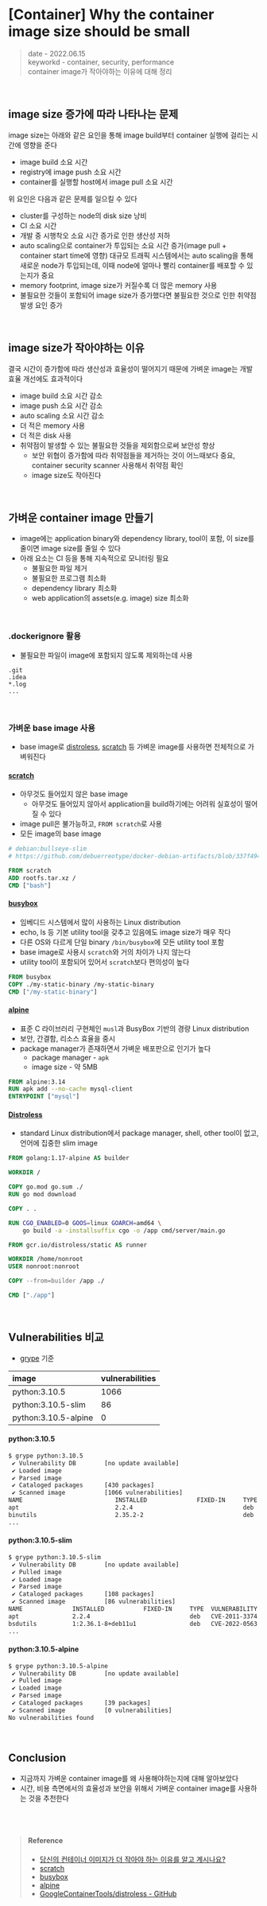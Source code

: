 # [Container] Why the container image size should be small
> date - 2022.06.15  
> keyworkd - container, security, performance  
> container image가 작아야하는 이유에 대해 정리

<br>

## image size 증가에 따라 나타나는 문제
image size는 아래와 같은 요인을 통해 image build부터 container 실행에 걸리는 시간에 영향을 준다
* image build 소요 시간
* registry에 image push 소요 시간
* container를 실행할 host에서 image pull 소요 시간

위 요인은 다음과 같은 문제를 일으킬 수 있다
* cluster를 구성하는 node의 disk size 낭비
* CI 소요 시간
* 개발 중 시행착오 소요 시간 증가로 인한 생산성 저하
* auto scaling으로 container가 투입되는 소요 시간 증가(image pull + container start time에 영향)
대규모 트래픽 시스템에서는 auto scaling을 통해 새로운 node가 투입되는데, 이때 node에 얼마나 빨리 container를 배포할 수 있는지가 중요
* memory footprint, image size가 커질수록 더 많은 memory 사용
* 불필요한 것들이 포함되어 image size가 증가했다면 불필요한 것으로 인한 취약점 발생 요인 증가


<br>

## image size가 작아야하는 이유
결국 시간이 증가함에 따라 생산성과 효율성이 떨어지기 때문에 가벼운 image는 개발 효율 개선에도 효과적이다
* image build 소요 시간 감소
* image push 소요 시간 감소
* auto scaling 소요 시간 감소
* 더 적은 memory 사용
* 더 적은 disk 사용
* 취약점이 발생할 수 있는 불필요한 것들을 제외함으로써 보안성 향상
  * 보안 위협이 증가함에 따라 취약점들을 제거하는 것이 어느때보다 중요, container security scanner 사용해서 취약점 확인
  * image size도 작아진다


<br>

## 가벼운 container image 만들기
* image에는 application binary와 dependency library, tool이 포함, 이 size를 줄이면 image size를 줄일 수 있다
* 아래 요소는 CI 등을 통해 지속적으로 모니터링 필요
  * 불필요한 파일 제거
  * 불필요한 프로그램 최소화
  * dependency library 최소화
  * web application의 assets(e.g. image) size 최소화

<br>

### .dockerignore 활용
* 불필요한 파일이 image에 포함되지 않도록 제외하는데 사용
```
.git
.idea
*.log
...
```

<br>

### 가벼운 base image 사용
* base image로 [distroless](https://github.com/GoogleContainerTools/distroless), [scratch](https://hub.docker.com/_/scratch) 등 가벼운 image를 사용하면 전체적으로 가벼워진다

#### [scratch](https://hub.docker.com/_/scratch)
* 아무것도 들어있지 않은 base image
  * 아무것도 들어있지 않아서 application을 build하기에는 어려워 실효성이 떨어질 수 있다
* image pull은 불가능하고, `FROM scratch`로 사용
* 모든 image의 base image
```dockerfile
# debian:bullseye-slim
# https://github.com/debuerreotype/docker-debian-artifacts/blob/337f494fae12a1db13a003cea38e74f43d312ee6/bullseye/slim/Dockerfile

FROM scratch
ADD rootfs.tar.xz /
CMD ["bash"]
```

#### [busybox](https://hub.docker.com/_/busybox)
* 임베디드 시스템에서 많이 사용하는 Linux distribution
* echo, ls 등 기본 utility tool을 갖추고 있음에도 image size가 매우 작다
* 다른 OS와 다르게 단일 binary `/bin/busybox`에 모든 utility tool 포함
* base image로 사용시 `scratch`와 거의 차이가 나지 않는다
* utility tool이 포함되어 있어서 `scratch`보다 편의성이 높다
```dockerfile
FROM busybox
COPY ./my-static-binary /my-static-binary
CMD ["/my-static-binary"]
```

#### [alpine](https://hub.docker.com/_/alpine)
* 표준 C 라이브러리 구현체인 `musl`과 BusyBox 기반의 경량 Linux distribution
* 보안, 간결함, 리소스 효율을 중시
* package manager가 존재하면서 가벼운 배포판으로 인기가 높다
  * package manager - `apk`
  * image size - 약 5MB

```dockerfile
FROM alpine:3.14
RUN apk add --no-cache mysql-client
ENTRYPOINT ["mysql"]
```

#### [Distroless](./distroless)
* standard Linux distribution에서 package manager, shell, other tool이 없고, 언어에 집중한 slim image
```dockerfile
FROM golang:1.17-alpine AS builder

WORKDIR /

COPY go.mod go.sum ./
RUN go mod download

COPY . .

RUN CGO_ENABLED=0 GOOS=linux GOARCH=amd64 \
    go build -a -installsuffix cgo -o /app cmd/server/main.go

FROM gcr.io/distroless/static AS runner

WORKDIR /home/nonroot
USER nonroot:nonroot

COPY --from=builder /app ./

CMD ["./app"]
```


<br>

## Vulnerabilities 비교
* [grype](https://github.com/anchore/grype) 기준

| image | vulnerabilities |
|:--|:--|
| python:3.10.5 | 1066 |
| python:3.10.5-slim | 86 |
| python:3.10.5-alpine | 0 |


#### python:3.10.5
```sh
$ grype python:3.10.5
 ✔ Vulnerability DB        [no update available]
 ✔ Loaded image
 ✔ Parsed image
 ✔ Cataloged packages      [430 packages]
 ✔ Scanned image           [1066 vulnerabilities]
NAME                          INSTALLED              FIXED-IN     TYPE  VULNERABILITY     SEVERITY   
apt                           2.2.4                               deb   CVE-2011-3374     Negligible  
binutils                      2.35.2-2                            deb   CVE-2018-9996     Negligible  
...
```

#### python:3.10.5-slim
```sh
$ grype python:3.10.5-slim
 ✔ Vulnerability DB        [no update available]
 ✔ Pulled image
 ✔ Loaded image
 ✔ Parsed image
 ✔ Cataloged packages      [108 packages]
 ✔ Scanned image           [86 vulnerabilities]
NAME              INSTALLED           FIXED-IN     TYPE  VULNERABILITY     SEVERITY
apt               2.2.4                            deb   CVE-2011-3374     Negligible
bsdutils          1:2.36.1-8+deb11u1               deb   CVE-2022-0563     Negligible
...
```

#### python:3.10.5-alpine
```sh
$ grype python:3.10.5-alpine
 ✔ Vulnerability DB        [no update available]
 ✔ Pulled image
 ✔ Loaded image
 ✔ Parsed image
 ✔ Cataloged packages      [39 packages]
 ✔ Scanned image           [0 vulnerabilities]
No vulnerabilities found
```


<br>

## Conclusion
* 지금까지 가벼운 container image를 왜 사용해야하는지에 대해 알아보았다
* 시간, 비용 측면에서의 효율성과 보안을 위해서 가벼운 container image를 사용하는 것을 추천한다


<br><br>

> #### Reference
> * [당신의 컨테이너 이미지가 더 작아야 하는 이유를 알고 계시나요?](https://www.nginxplus.co.kr/best-practices/building-smaller-container-images/)
> * [scratch](https://hub.docker.com/_/scratch)
> * [busybox](https://hub.docker.com/_/busybox)
> * [alpine](https://hub.docker.com/_/alpine)
> * [GoogleContainerTools/distroless - GitHub](https://github.com/GoogleContainerTools/distroless)
